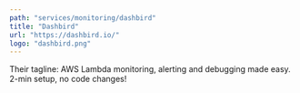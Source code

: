 ```yaml
---
path: "services/monitoring/dashbird"
title: "Dashbird"
url: "https://dashbird.io/"
logo: "dashbird.png"
---
```


Their tagline: AWS Lambda monitoring, alerting and debugging made easy. 2-min setup, no code changes!
